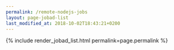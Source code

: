 ```yaml
---
permalink: /remote-nodejs-jobs
layout: page-jobad-list
last_modified_at: 2018-10-02T18:43:21+0200
---
```

{% include render_jobad_list.html permalink=page.permalink %}
